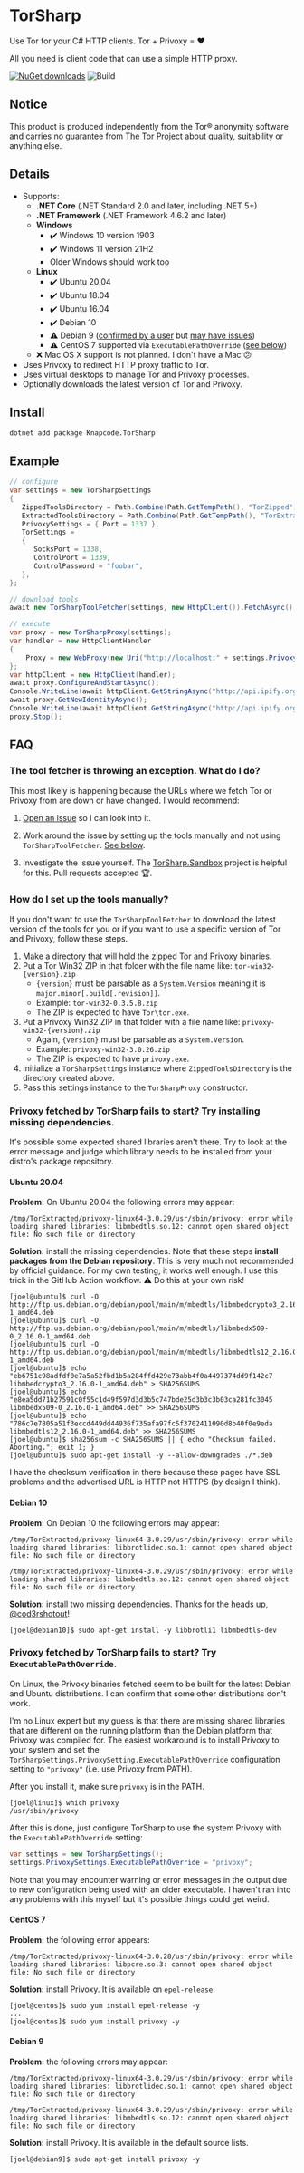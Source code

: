 # TorSharp

Use Tor for your C# HTTP clients. Tor + Privoxy = :heart:

All you need is client code that can use a simple HTTP proxy.

[![NuGet downloads](https://img.shields.io/nuget/dt/Knapcode.TorSharp.svg)](https://www.nuget.org/packages/Knapcode.TorSharp) ![Build](https://github.com/joelverhagen/TorSharp/workflows/Build/badge.svg)

## Notice

This product is produced independently from the Tor® anonymity software and carries no guarantee from [The Tor Project](https://www.torproject.org/) about quality, suitability or anything else.

## Details

- Supports:
  - **.NET Core** (.NET Standard 2.0 and later, including .NET 5+)
  - **.NET Framework** (.NET Framework 4.6.2 and later)
  - **Windows**
    - ✔️ Windows 10 version 1903
    - ✔️ Windows 11 version 21H2
    - Older Windows should work too
  - **Linux**
    - ✔️ Ubuntu 20.04
    - ✔️ Ubuntu 18.04
    - ✔️ Ubuntu 16.04
    - ✔️ Debian 10
    - ⚠️ Debian 9 ([confirmed by a user](https://github.com/joelverhagen/TorSharp/issues/42#issuecomment-539403030) but [may have issues](https://github.com/joelverhagen/TorSharp/issues/64#issuecomment-774825257))
    - ⚠️ CentOS 7 supported via `ExecutablePathOverride` ([see below](#centos-7))
  - ❌ Mac OS X support is not planned. I don't have a Mac 😕
- Uses Privoxy to redirect HTTP proxy traffic to Tor.
- Uses virtual desktops to manage Tor and Privoxy processes.
- Optionally downloads the latest version of Tor and Privoxy.

## Install

```
dotnet add package Knapcode.TorSharp
```

## Example

```csharp
// configure
var settings = new TorSharpSettings
{
   ZippedToolsDirectory = Path.Combine(Path.GetTempPath(), "TorZipped"),
   ExtractedToolsDirectory = Path.Combine(Path.GetTempPath(), "TorExtracted"),
   PrivoxySettings = { Port = 1337 },
   TorSettings =
   {
      SocksPort = 1338,
      ControlPort = 1339,
      ControlPassword = "foobar",
   },
};

// download tools
await new TorSharpToolFetcher(settings, new HttpClient()).FetchAsync();

// execute
var proxy = new TorSharpProxy(settings);
var handler = new HttpClientHandler
{
    Proxy = new WebProxy(new Uri("http://localhost:" + settings.PrivoxySettings.Port))
};
var httpClient = new HttpClient(handler);
await proxy.ConfigureAndStartAsync();
Console.WriteLine(await httpClient.GetStringAsync("http://api.ipify.org"));
await proxy.GetNewIdentityAsync();
Console.WriteLine(await httpClient.GetStringAsync("http://api.ipify.org"));
proxy.Stop();
```

## FAQ

### The tool fetcher is throwing an exception. What do I do?

This most likely is happening because the URLs where we fetch Tor or Privoxy from are down or have changed. I would recommend:

1. [Open an issue](https://github.com/joelverhagen/TorSharp/issues/new) so I can look into it.

1. Work around the issue by setting up the tools manually and not using `TorSharpToolFetcher`. [See below](#how-do-i-set-up-the-tools-manually).

1. Investigate the issue yourself. The [TorSharp.Sandbox](https://github.com/joelverhagen/TorSharp/blob/release/samples/TorSharp.Sandbox/Program.cs) project is helpful for this. Pull requests accepted 🏆.

### How do I set up the tools manually?

If you don't want to use the `TorSharpToolFetcher` to download the latest version of the tools for you or if you want to use a specific version of Tor and Privoxy, follow these steps.

1. Make a directory that will hold the zipped Tor and Privoxy binaries.
1. Put a Tor Win32 ZIP in that folder with the file name like: `tor-win32-{version}.zip`
   - `{version}` must be parsable as a `System.Version` meaning it is `major.minor[.build[.revision]]`.
   - Example: `tor-win32-0.3.5.8.zip`
   - The ZIP is expected to have `Tor\tor.exe`.
1. Put a Privoxy Win32 ZIP in that folder with a file name like: `privoxy-win32-{version}.zip`
   - Again, `{version}` must be parsable as a `System.Version`.
   - Example: `privoxy-win32-3.0.26.zip`
   - The ZIP is expected to have `privoxy.exe`.
1. Initialize a `TorSharpSettings` instance where `ZippedToolsDirectory` is the directory created above.
1. Pass this settings instance to the `TorSharpProxy` constructor.

### Privoxy fetched by TorSharp fails to start? Try installing missing dependencies.

It's possible some expected shared libraries aren't there. Try to look at the error message and judge which library needs to be installed from your distro's package repository.

#### Ubuntu 20.04

**Problem:** On Ubuntu 20.04 the following errors may appear:

`
/tmp/TorExtracted/privoxy-linux64-3.0.29/usr/sbin/privoxy: error while loading shared libraries: libmbedtls.so.12: cannot open shared object file: No such file or directory
`

**Solution:** install the missing dependencies. Note that these steps **install packages from the Debian repository**. This is very much not recommended by official guidance. For my own testing, it works well enough. I use this trick in the GitHub Action workflow. ⚠️ Do this at your own risk!

```console
[joel@ubuntu]$ curl -O http://ftp.us.debian.org/debian/pool/main/m/mbedtls/libmbedcrypto3_2.16.0-1_amd64.deb
[joel@ubuntu]$ curl -O http://ftp.us.debian.org/debian/pool/main/m/mbedtls/libmbedx509-0_2.16.0-1_amd64.deb
[joel@ubuntu]$ curl -O http://ftp.us.debian.org/debian/pool/main/m/mbedtls/libmbedtls12_2.16.0-1_amd64.deb
[joel@ubuntu]$ echo "eb6751c98adfdf0e7a5a52fbd1b5a284ffd429e73abb4f0a4497374dd9f142c7 libmbedcrypto3_2.16.0-1_amd64.deb" > SHA256SUMS
[joel@ubuntu]$ echo "e8ea5dd71b27591c0f55c1d49f597d3d3b5c747bde25d3b3c3b03ca281fc3045 libmbedx509-0_2.16.0-1_amd64.deb" >> SHA256SUMS
[joel@ubuntu]$ echo "786c7e7805a51f3eccd449dd44936f735afa97fc5f3702411090d8b40f0e9eda libmbedtls12_2.16.0-1_amd64.deb" >> SHA256SUMS
[joel@ubuntu]$ sha256sum -c SHA256SUMS || { echo "Checksum failed. Aborting."; exit 1; }
[joel@ubuntu]$ sudo apt-get install -y --allow-downgrades ./*.deb
```

I have the checksum verification in there because these pages have SSL problems and the advertised URL is HTTP not HTTPS (by design I think).

#### Debian 10

**Problem:** On Debian 10 the following errors may appear:

`
 /tmp/TorExtracted/privoxy-linux64-3.0.29/usr/sbin/privoxy: error while loading shared libraries: libbrotlidec.so.1: cannot open shared object file: No such file or directory
`

`
 /tmp/TorExtracted/privoxy-linux64-3.0.29/usr/sbin/privoxy: error while loading shared libraries: libmbedtls.so.12: cannot open shared object file: No such file or directory
`

**Solution:** install two missing dependencies. Thanks for [the heads up](https://github.com/joelverhagen/TorSharp/issues/64#issuecomment-774701302), [@cod3rshotout](https://github.com/cod3rshotout)!

```console
[joel@debian10]$ sudo apt-get install -y libbrotli1 libmbedtls-dev
```

### Privoxy fetched by TorSharp fails to start? Try `ExecutablePathOverride`.

On Linux, the Privoxy binaries fetched seem to be built for the latest Debian and Ubuntu distributions. I can confirm that some other distributions don't work.

I'm no Linux expert but my guess is that there are missing shared libraries that are different on the running platform than the Debian platform that Privoxy was compiled for. The easiest workaround is to install Privoxy to your system and set the `TorSharpSettings.PrivoxySetting.ExecutablePathOverride` configuration setting to `"privoxy"` (i.e. use Privoxy from PATH).

After you install it, make sure `privoxy` is in the PATH.

```console
[joel@linux]$ which privoxy
/usr/sbin/privoxy
```

After this is done, just configure TorSharp to use the system Privoxy with the `ExecutablePathOverride` setting:

```csharp
var settings = new TorSharpSettings();
settings.PrivoxySettings.ExecutablePathOverride = "privoxy";
```

Note that you may encounter warning or error messages in the output due to new configuration being used with an older executable. I haven't ran into any problems with this myself but it's possible things could get weird.

#### CentOS 7

**Problem:** the following error appears:

`
/tmp/TorExtracted/privoxy-linux64-3.0.28/usr/sbin/privoxy: error while loading shared libraries: libpcre.so.3: cannot open shared object file: No such file or directory
`

**Solution:** install Privoxy. It is available on `epel-release`.

```console
[joel@centos]$ sudo yum install epel-release -y
...
[joel@centos]$ sudo yum install privoxy -y
```

#### Debian 9

**Problem:** the following errors may appear:

`
/tmp/TorExtracted/privoxy-linux64-3.0.29/usr/sbin/privoxy: error while loading shared libraries: libbrotlidec.so.1: cannot open shared object file: No such file or directory
`

`
/tmp/TorExtracted/privoxy-linux64-3.0.29/usr/sbin/privoxy: error while loading shared libraries: libmbedtls.so.12: cannot open shared object file: No such file or directory
`

**Solution:** install Privoxy. It is available in the default source lists.

```console
[joel@debian9]$ sudo apt-get install privoxy -y
```
